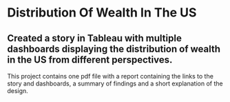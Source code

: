 # Distribution Of Wealth In The US
## Created a story in Tableau with multiple dashboards displaying the distribution of wealth in the US from different perspectives.
This project contains one pdf file with a report containing the links to the story and dashboards, a summary of findings and a short explanation of the design.
